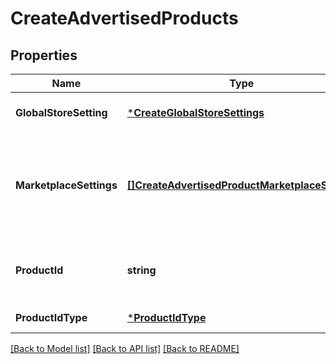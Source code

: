 # CreateAdvertisedProducts

## Properties
Name | Type | Description | Notes
------------ | ------------- | ------------- | -------------
**GlobalStoreSetting** | [***CreateGlobalStoreSettings**](CreateGlobalStoreSettings.md) |  | [optional] [default to null]
**MarketplaceSettings** | [**[]CreateAdvertisedProductMarketplaceSetting**](CreateAdvertisedProductMarketplaceSetting.md) | List of advertised product selectively applied at the given marketplace level | [optional] [default to null]
**ProductId** | **string** | The identifier of the advertised product. | [optional] [default to null]
**ProductIdType** | [***ProductIdType**](ProductIdType.md) |  | [default to null]

[[Back to Model list]](../README.md#documentation-for-models) [[Back to API list]](../README.md#documentation-for-api-endpoints) [[Back to README]](../README.md)

